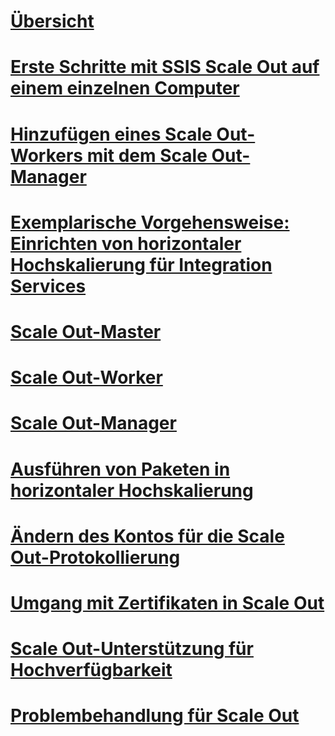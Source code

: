 # [Übersicht](integration-services-ssis-scale-out.md)
# [Erste Schritte mit SSIS Scale Out auf einem einzelnen Computer](get-started-with-ssis-scale-out-onebox.md)
# [Hinzufügen eines Scale Out-Workers mit dem Scale Out-Manager](add-scale-out-worker.md)
# [Exemplarische Vorgehensweise: Einrichten von horizontaler Hochskalierung für Integration Services](walkthrough-set-up-integration-services-scale-out.md)
# [Scale Out-Master](integration-services-ssis-scale-out-master.md)
# [Scale Out-Worker](integration-services-ssis-scale-out-worker.md)
# [Scale Out-Manager](integration-services-ssis-scale-out-manager.md)
# [Ausführen von Paketen in horizontaler Hochskalierung](run-packages-in-integration-services-ssis-scale-out.md)
# [Ändern des Kontos für die Scale Out-Protokollierung](change-logdb-account.md)
# [Umgang mit Zertifikaten in Scale Out](deal-with-certificates-in-ssis-scale-out.md)
# [Scale Out-Unterstützung für Hochverfügbarkeit](scale-out-support-for-high-availability.md)
# [Problembehandlung für Scale Out](troubleshooting-scale-out.md)